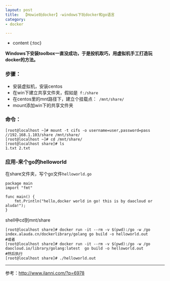 ```yaml
---
layout: post
title:  【Howie玩docker】-windows下玩docker和go语言
category: 
- docker  

---
```


* content
{:toc}

**Windows下安装toolbox一直没成功，于是投机取巧，用虚拟机手工打造玩docker的方法。**  

### 步骤： 

- 安装虚拟机，安装centos
- 在win下建立共享文件夹，假如是` f:/share`
- 在centos里的mnt路径下，建立个挂载点：` /mnt/share/`
- mount添加win下的共享文件夹

### 命令： 

	
	[root@localhost ~]# mount -t cifs -o username=user,password=pass //192.168.1.103/share /mnt/share/
	[root@localhost ~]# cd /mnt/share/
	[root@localhost share]# ls
	1.txt 2.txt


### 应用-来个go的helloworld

在share文件夹，写个go文件`helloworld.go`

	package main
	import "fmt"

	func main() {
	    fmt.Println("hello,docker world in go! this is by daocloud or aluda!");
	}

shell中cd到mnt/share


	
	[root@localhost share]# docker run -it --rm -v $(pwd):/go -w /go index.alauda.cn/dockerlibrary/golang go build -o helloworld.out
	#或者
	[root@localhost share]# docker run -it --rm -v $(pwd):/go -w /go daocloud.io/library/golang:latest  go build -o helloworld.out
	#然后执行
	[root@localhost share]# ./helloworld.out



---
参考：http://www.ilanni.com/?p=6978
